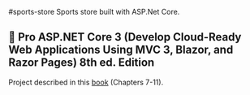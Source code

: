 #sports-store
Sports store built with ASP.Net Core.

## :book: Pro ASP.NET Core 3 (Develop Cloud-Ready Web Applications Using MVC 3, Blazor, and Razor Pages) 8th ed. Edition
Project described in this [book](https://www.amazon.com/Adam-Freeman/dp/1484254392) (Chapters 7-11).


